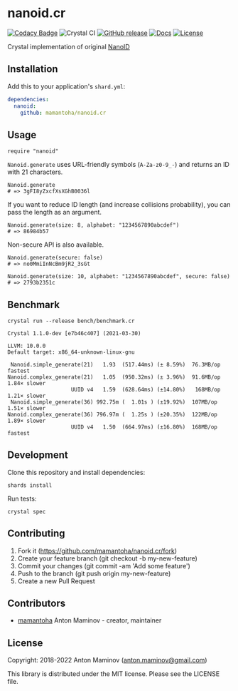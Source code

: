 # nanoid.cr

[![Codacy Badge](https://api.codacy.com/project/badge/Grade/3108082114df406abb95c38bf751c2f0)](https://app.codacy.com/app/mamantoha/nanoid.cr?utm_source=github.com&utm_medium=referral&utm_content=mamantoha/nanoid.cr&utm_campaign=Badge_Grade_Settings)
![Crystal CI](https://github.com/mamantoha/nanoid.cr/workflows/Crystal%20CI/badge.svg?branch=master)
[![GitHub release](https://img.shields.io/github/release/mamantoha/nanoid.cr.svg)](https://github.com/mamantoha/nanoid.cr/releases)
[![Docs](https://img.shields.io/badge/docs-available-brightgreen.svg)](https://mamantoha.github.io/nanoid.cr/)
[![License](https://img.shields.io/github/license/mamantoha/nanoid.cr.svg)](https://github.com/mamantoha/nanoid.cr/blob/master/LICENSE)

Crystal implementation of original [NanoID](https://github.com/ai/nanoid)

## Installation

Add this to your application's `shard.yml`:

```yaml
dependencies:
  nanoid:
    github: mamantoha/nanoid.cr
```

## Usage

```crystal
require "nanoid"
```

`Nanoid.generate` uses URL-friendly symbols (`A-Za-z0-9_-`) and returns an ID with 21 characters.

```crystal
Nanoid.generate
# => 3gFI8yZxcfXsXGhB0036l
```

If you want to reduce ID length (and increase collisions probability), you can pass the length as an argument.

```crystal
Nanoid.generate(size: 8, alphabet: "1234567890abcdef")
# => 86984b57
```

Non-secure API is also available.

```crystal
Nanoid.generate(secure: false)
# => no0MmiInNcBm9jR2_3sGt

Nanoid.generate(size: 10, alphabet: "1234567890abcdef", secure: false)
# => 2793b2351c
```

## Benchmark

`crystal run --release bench/benchmark.cr`

```console
Crystal 1.1.0-dev [e7b46c407] (2021-03-30)

LLVM: 10.0.0
Default target: x86_64-unknown-linux-gnu

 Nanoid.simple_generate(21)   1.93  (517.44ms) (± 8.59%)  76.3MB/op        fastest
Nanoid.complex_generate(21)   1.05  (950.32ms) (± 3.96%)  91.6MB/op   1.84× slower
                    UUID v4   1.59  (628.64ms) (±14.80%)   168MB/op   1.21× slower
 Nanoid.simple_generate(36) 992.75m (  1.01s ) (±19.92%)  107MB/op   1.51× slower
Nanoid.complex_generate(36) 796.97m (  1.25s ) (±20.35%)  122MB/op   1.89× slower
                    UUID v4   1.50  (664.97ms) (±16.80%)  168MB/op        fastest
```

## Development

Clone this repository and install dependencies:

```console
shards install
```

Run tests:

```console
crystal spec
```

## Contributing

1. Fork it (<https://github.com/mamantoha/nanoid.cr/fork>)
2. Create your feature branch (git checkout -b my-new-feature)
3. Commit your changes (git commit -am 'Add some feature')
4. Push to the branch (git push origin my-new-feature)
5. Create a new Pull Request

## Contributors

- [mamantoha](https://github.com/mamantoha) Anton Maminov - creator, maintainer

## License

Copyright: 2018-2022 Anton Maminov (anton.maminov@gmail.com)

This library is distributed under the MIT license. Please see the LICENSE file.
